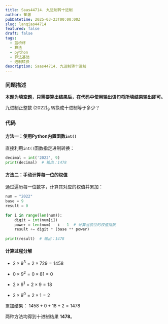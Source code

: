 ```yaml
---
title: Saas44714. 九进制转十进制
author: 萑澈
pubDatetime: 2025-03-23T00:00:00Z
slug: lanqiao44714
featured: false
draft: false
tags:
  - 蓝桥杯
  - 算法
  - python
  - 算法基础
  - 进制转换
description: Saas44714. 九进制转十进制
---
```

### 问题描述

**本题为填空题，只需要算出结果后，在代码中使用输出语句将所填结果输出即可。**

九进制正整数 $(2022)_9$ 转换成十进制等于多少？
### 代码

#### 方法一：使用Python内置函数`int()`

直接利用`int()`函数指定进制转换：

```python
decimal = int('2022', 9)
print(decimal)  # 输出：1478
```

#### 方法二：手动计算每一位的权值

通过遍历每一位数字，计算其对应的权值并累加：

```python
num = "2022"  
base = 9  
result = 0  
​  
for i in range(len(num)):  
    digit = int(num[i])  
    power = len(num) - i - 1  # 计算当前位的权值指数  
    result += digit * (base ** power)  
​  
print(result)  # 输出：1478
```

#### 计算过程分解

- $2 \times 9^3 = 2 \times 729 = 1458$
    
- $0 \times 9^2 = 0 \times 81 = 0$
    
- $2 \times 9^1 = 2 \times 9 = 18$
    
- $2 \times 9^0 = 2 \times 1 = 2$

累加结果： $1458 + 0 + 18 + 2 = 1478$

两种方法均得到十进制结果 **1478**。

